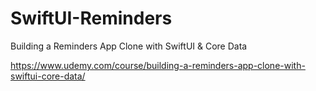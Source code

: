 # SwiftUI-Reminders

Building a Reminders App Clone with SwiftUI &amp; Core Data

https://www.udemy.com/course/building-a-reminders-app-clone-with-swiftui-core-data/
